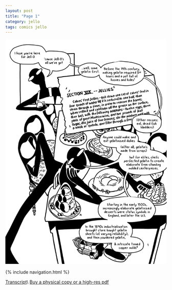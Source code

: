 ```yaml
---
layout: post
title: "Page 1"
category: jello
tags: comics jello
---
```


![Cover](/assets/jellozine/1.png)

{% include navigation.html %}

[Transcript](/jello/2022/01/25/jellotranscript)\\
[Buy a physical copy ](https://audmcname.bigcartel.com)[or a high-res pdf](https://audmcname.itch.io)
